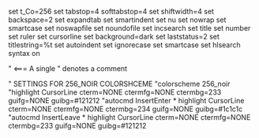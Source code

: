 set t_Co=256
set tabstop=4 softtabstop=4
set shiftwidth=4
set backspace=2
set expandtab
set smartindent
set nu
set nowrap
set smartcase
set noswapfile
set noundofile
set incsearch
set title
set number
set ruler
set cursorline
set background=dark
set laststatus=2
set titlestring=%t
set autoindent
set ignorecase
set smartcase
set hlsearch
syntax on

" <=== A single " denotes a comment

" SETTINGS FOR 256_NOIR COLORSHCEME
"colorscheme 256_noir
"highlight CursorLine cterm=NONE ctermfg=NONE ctermbg=233 guifg=NONE guibg=#121212
"autocmd InsertEnter * highlight CursorLine cterm=NONE ctermfg=NONE ctermbg=234 guifg=NONE guibg=#1c1c1c
"autocmd InsertLeave * highlight CursorLine cterm=NONE ctermfg=NONE ctermbg=233 guifg=NONE guibg=#121212
